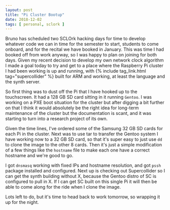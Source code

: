 ```yaml
---
layout: post
title: "Pi Cluster Bootup"
date: 2018-12-02
tags: [ personal, sclork ]
---
```


Bruno has scheduled two SCLOrk hacking days for time to develop whatever code
we can in time for the semester to start, students to come onboard, and for
the recital we have booked in January. This was time I had booked off from work
anyway, so I was happy to plan on joining for both days. Given my recent
decision to develop my own network clock algorithm I made a goal today to try
and get to a place where the Raspberry Pi cluster I had been working is up
and running, with {% include tag_link.html tag="supercollider" %} built for
ARM and working, at least the language and the synth server.

So first thing was to dust off the Pi that I have hooked up to the touchscreen.
It had a 128 GB SD card sitting in it running `Gentoo`. I was working on a PXE
boot situation for the cluster but after digging a bit further on that I think
it would absolutely be the right idea for long-term maintenance of the cluster
but the documentation is scant, and it was starting to turn into a research
project of its own.

Given the time lines, I've ordered some of the Samsung 32 GB SD cards for each
Pi in the cluster. Next was to use tar to transfer the Gentoo system I have
working now to a 32 GB SD card, so that it's super easy to just use `dd` to
clone the image to the other 8 cards. Then it's just a simple modification of
a few things like the `hostname` file to make each one have a correct hostname
and we're good to go.

I got `dnsmasq` working with fixed IPs and hostname resolution, and got `pssh`
package installed and configured. Next up is checking out Supercollider so I
can get the synth building without X, because the Gentoo distro of SC is
configured to pull in X. If I can get SC built on this single Pi it will then
be able to come along for the ride when I clone the image.

Lots left to do, but it's time to head back to work tomorrow, so wrapping it up
for the night.

